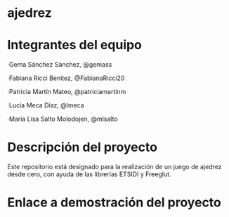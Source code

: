 # ajedrez


# Integrantes del equipo
·Gema Sánchez Sánchez, @gemass

·Fabiana Ricci Benitez, @FabianaRicci20

·Patricia Martín Mateo, @patriciamartinm

·Lucía Meca Díaz, @lmeca

·María Lisa Salto Molodojen, @mlsalto

# Descripción del proyecto
Este repositorio está designado para la realización de un juego de ajedrez desde cero, con ayuda de las librerías ETSIDI y Freeglut.

# Enlace a demostración del proyecto

